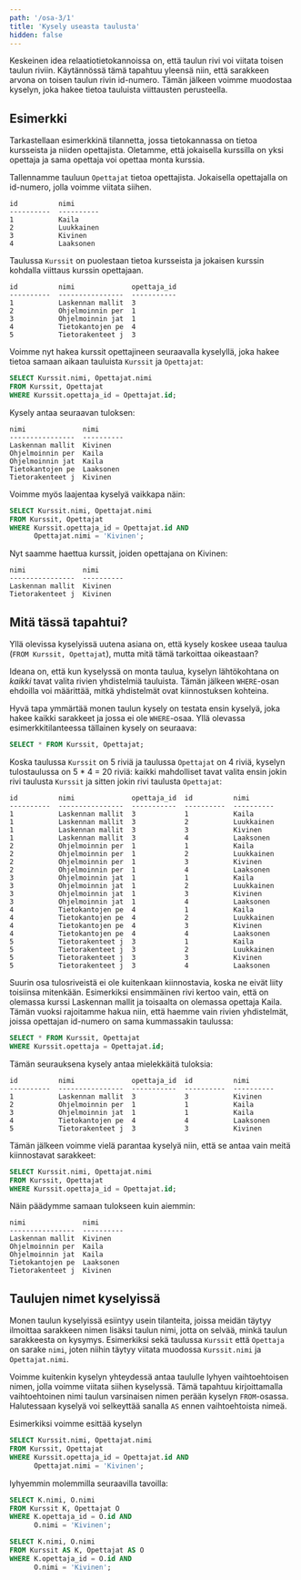 ```yaml
---
path: '/osa-3/1'
title: 'Kysely useasta taulusta'
hidden: false
---
```


Keskeinen idea relaatiotietokannoissa on,
että taulun rivi voi viitata toisen taulun riviin.
Käytännössä tämä tapahtuu yleensä niin,
että sarakkeen arvona on toisen taulun rivin id-numero.
Tämän jälkeen voimme muodostaa kyselyn,
joka hakee tietoa tauluista viittausten perusteella.

## Esimerkki

Tarkastellaan esimerkkinä tilannetta,
jossa tietokannassa on tietoa kursseista ja niiden opettajista.
Oletamme, että jokaisella kurssilla on yksi opettaja
ja sama opettaja voi opettaa monta kurssia.

Tallennamme tauluun `Opettajat` tietoa opettajista.
Jokaisella opettajalla on id-numero, jolla voimme viitata siihen.

```x
id          nimi      
----------  ----------
1           Kaila     
2           Luukkainen
3           Kivinen   
4           Laaksonen 
```

Taulussa `Kurssit` on puolestaan tietoa kursseista
ja jokaisen kurssin kohdalla viittaus kurssin opettajaan.

```x
id          nimi              opettaja_id
----------  ----------------  -----------
1           Laskennan mallit  3          
2           Ohjelmoinnin per  1          
3           Ohjelmoinnin jat  1          
4           Tietokantojen pe  4          
5           Tietorakenteet j  3        
```

Voimme nyt hakea kurssit opettajineen seuraavalla kyselyllä,
joka hakee tietoa samaan aikaan tauluista `Kurssit` ja `Opettajat`:

```sql
SELECT Kurssit.nimi, Opettajat.nimi
FROM Kurssit, Opettajat
WHERE Kurssit.opettaja_id = Opettajat.id;
```

Kysely antaa seuraavan tuloksen:

```x
nimi              nimi      
----------------  ----------
Laskennan mallit  Kivinen   
Ohjelmoinnin per  Kaila     
Ohjelmoinnin jat  Kaila     
Tietokantojen pe  Laaksonen 
Tietorakenteet j  Kivinen 
```

Voimme myös laajentaa kyselyä vaikkapa näin:

```sql
SELECT Kurssit.nimi, Opettajat.nimi
FROM Kurssit, Opettajat
WHERE Kurssit.opettaja_id = Opettajat.id AND
      Opettajat.nimi = 'Kivinen';
```

Nyt saamme haettua kurssit, joiden opettajana on Kivinen:

```x
nimi              nimi      
----------------  ----------
Laskennan mallit  Kivinen   
Tietorakenteet j  Kivinen 
```

## Mitä tässä tapahtui?

Yllä olevissa kyselyissä uutena asiana on,
että kysely koskee useaa taulua (`FROM Kurssit, Opettajat`),
mutta mitä tämä tarkoittaa oikeastaan?

Ideana on, että kun kyselyssä on monta taulua,
kyselyn lähtökohtana on _kaikki_ tavat valita rivien
yhdistelmiä tauluista.
Tämän jälkeen `WHERE`-osan ehdoilla voi määrittää,
mitkä yhdistelmät ovat kiinnostuksen kohteina.

Hyvä tapa ymmärtää monen taulun kysely on testata ensin
kyselyä, joka hakee kaikki sarakkeet ja jossa ei ole `WHERE`-osaa.
Yllä olevassa esimerkkitilanteessa tällainen kysely on seuraava:

```sql
SELECT * FROM Kurssit, Opettajat;
```

Koska taulussa `Kurssit` on 5 riviä ja taulussa `Opettajat` on 4 riviä,
kyselyn tulostaulussa on 5 * 4 = 20 riviä:
kaikki mahdolliset tavat valita ensin jokin rivi taulusta
`Kurssit` ja sitten jokin rivi taulusta `Opettajat`:

```x
id          nimi              opettaja_id  id          nimi      
----------  ----------------  -----------  ----------  ----------
1           Laskennan mallit  3            1           Kaila     
1           Laskennan mallit  3            2           Luukkainen
1           Laskennan mallit  3            3           Kivinen   
1           Laskennan mallit  3            4           Laaksonen 
2           Ohjelmoinnin per  1            1           Kaila     
2           Ohjelmoinnin per  1            2           Luukkainen
2           Ohjelmoinnin per  1            3           Kivinen   
2           Ohjelmoinnin per  1            4           Laaksonen 
3           Ohjelmoinnin jat  1            1           Kaila     
3           Ohjelmoinnin jat  1            2           Luukkainen
3           Ohjelmoinnin jat  1            3           Kivinen   
3           Ohjelmoinnin jat  1            4           Laaksonen 
4           Tietokantojen pe  4            1           Kaila     
4           Tietokantojen pe  4            2           Luukkainen
4           Tietokantojen pe  4            3           Kivinen   
4           Tietokantojen pe  4            4           Laaksonen 
5           Tietorakenteet j  3            1           Kaila     
5           Tietorakenteet j  3            2           Luukkainen
5           Tietorakenteet j  3            3           Kivinen   
5           Tietorakenteet j  3            4           Laaksonen 
```

Suurin osa tulosriveistä ei ole kuitenkaan kiinnostavia,
koska ne eivät liity toisiinsa mitenkään.
Esimerkiksi ensimmäinen rivi kertoo vain, että on olemassa
kurssi Laskennan mallit ja toisaalta on olemassa opettaja Kaila.
Tämän vuoksi rajoitamme hakua niin, että haemme vain rivien yhdistelmät,
joissa opettajan id-numero on sama kummassakin taulussa:

```sql
SELECT * FROM Kurssit, Opettajat
WHERE Kurssit.opettaja = Opettajat.id;
```

Tämän seurauksena kysely antaa mielekkäitä tuloksia:

```x
id          nimi              opettaja_id  id          nimi      
----------  ----------------  -----------  ----------  ----------
1           Laskennan mallit  3            3           Kivinen   
2           Ohjelmoinnin per  1            1           Kaila     
3           Ohjelmoinnin jat  1            1           Kaila     
4           Tietokantojen pe  4            4           Laaksonen 
5           Tietorakenteet j  3            3           Kivinen   
```

Tämän jälkeen voimme vielä parantaa kyselyä niin,
että se antaa vain meitä kiinnostavat sarakkeet:

```sql
SELECT Kurssit.nimi, Opettajat.nimi
FROM Kurssit, Opettajat
WHERE Kurssit.opettaja_id = Opettajat.id;
```

Näin päädymme samaan tulokseen kuin aiemmin:

```x
nimi              nimi      
----------------  ----------
Laskennan mallit  Kivinen   
Ohjelmoinnin per  Kaila     
Ohjelmoinnin jat  Kaila     
Tietokantojen pe  Laaksonen 
Tietorakenteet j  Kivinen 
```

## Taulujen nimet kyselyissä

Monen taulun kyselyissä esiintyy usein tilanteita,
joissa meidän täytyy ilmoittaa sarakkeen nimen lisäksi taulun nimi,
jotta on selvää, minkä taulun sarakkeesta on kysymys.
Esimerkiksi sekä taulussa `Kurssit` että `Opettaja` on sarake `nimi`,
joten niihin täytyy viitata muodossa `Kurssit.nimi` ja `Opettajat.nimi`.

Voimme kuitenkin kyselyn yhteydessä antaa taululle lyhyen
vaihtoehtoisen nimen, jolla voimme viitata siihen kyselyssä.
Tämä tapahtuu kirjoittamalla vaihtoehtoinen nimi taulun varsinaisen
nimen perään kyselyn `FROM`-osassa.
Halutessaan kyselyä voi selkeyttää sanalla `AS`
ennen vaihtoehtoista nimeä.

Esimerkiksi voimme esittää kyselyn

```sql
SELECT Kurssit.nimi, Opettajat.nimi
FROM Kurssit, Opettajat
WHERE Kurssit.opettaja_id = Opettajat.id AND
      Opettajat.nimi = 'Kivinen';
```

lyhyemmin molemmilla seuraavilla tavoilla:

```sql
SELECT K.nimi, O.nimi
FROM Kurssit K, Opettajat O
WHERE K.opettaja_id = O.id AND
      O.nimi = 'Kivinen';
```

```sql
SELECT K.nimi, O.nimi
FROM Kurssit AS K, Opettajat AS O
WHERE K.opettaja_id = O.id AND
      O.nimi = 'Kivinen';
```
